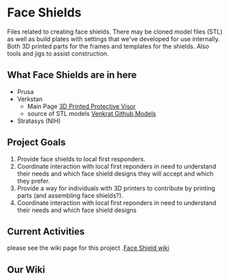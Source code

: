 # Face Shields

Files related to creating face shields. There may be cloned model files (STL) as well as build plates with settings that 
we've developed for use internally. Both 3D printed parts for the frames and templates for the shields. Also tools and jigs
to assist construction.

## What Face Shields are in here

* Prusa 
* Verkstan 
  * Main Page [3D Printed Protective Visor](https://3dverkstan.se/protective-visor/) 
  * source of STL models [Venkrat Github Models](https://github.com/Cederb/Faceshield.nu/tree/master/North%20America/3D%20Printing%20Files%20(STL))
* Stratasys (NIH)

## Project Goals
1. Provide face shields to local first responders.
3. Coordinate interaction with local first reponders in need to understand their needs and which face shield designs they will accept and which they prefer.
2. Provide a way for individuals with 3D printers to contribute by printing parts (and assembling face shields?).  
3. Coordinate interaction with local first reponders in need to understand their needs and which face shield designs 

## Current Activities
please see the wiki page for this project .[Face Shield wiki](https://github.com/BainbridgeArtisanResourceNetwork/COVID-19/wiki/Face-Shields)

## Our Wiki
